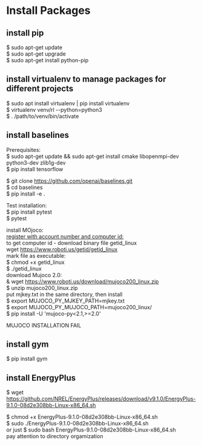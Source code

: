 # Install Packages  

## install pip
$ sudo apt-get update  
$ sudo apt-get upgrade  
$ sudo apt-get install python-pip  

## install virtualenv to manage packages for different projects  
$ sudo apt install virtualenv | pip install virtualenv    
$ virtualenv venv/rl --python=python3  
$ . /path/to/venv/bin/activate  

## install baselines  
Prerequisites:  
$ sudo apt-get update && sudo apt-get install cmake libopenmpi-dev python3-dev zlib1g-dev  
$ pip install tensorflow  

$ git clone https://github.com/openai/baselines.git  
$ cd baselines  
$ pip install -e .  

Test installation:  
$ pip install pytest  
$ pytest  

install MOjoco:  
[register with account number and computer id: ](https://www.roboti.us/license.html)  
to get computer id - download binary file getid_linux  
wget https://www.roboti.us/getid/getid_linux  
mark file as executable:  
$ chmod +x getid_linux  
$ ./getid_linux  
download Mujoco 2.0:  
& wget https://www.roboti.us/download/mujoco200_linux.zip  
$ unzip mujoco200_linux.zip  
put mjkey.txt in the same directory, then install  
$ export MUJOCO_PY_MJKEY_PATH=mjkey.txt  
$ export MUJOCO_PY_MUJOCO_PATH=mujoco200_linux/   
$ pip install -U 'mujoco-py<2.1,>=2.0'  

MUJOCO INSTALLATION FAIL  

## install gym  
$ pip install gym  

## install EnergyPlus  
$ wget https://github.com/NREL/EnergyPlus/releases/download/v9.1.0/EnergyPlus-9.1.0-08d2e308bb-Linux-x86_64.sh  

$ chmod +x EnergyPlus-9.1.0-08d2e308bb-Linux-x86_64.sh  
$ sudo ./EnergyPlus-9.1.0-08d2e308bb-Linux-x86_64.sh  
or just 
$ sudo bash EnergyPlus-9.1.0-08d2e308bb-Linux-x86_64.sh   
pay attention to directory orgamization  

